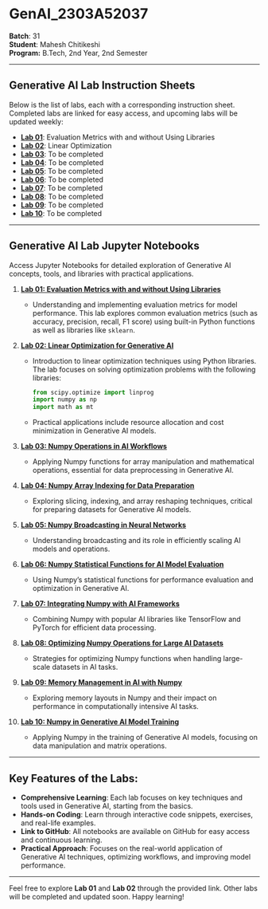 # **GenAI_2303A52037**  
**Batch**: 31                
**Student**: Mahesh Chitikeshi         
**Program:** B.Tech, 2nd Year, 2nd Semester

---

## **Generative AI Lab Instruction Sheets**  
Below is the list of labs, each with a corresponding instruction sheet. Completed labs are linked for easy access, and upcoming labs will be updated weekly:

- **[Lab 01](https://github.com/Mahesh-ch06/GenAI_2303A52037/blob/main/GenAI-Assignment-1.pdf)**: Evaluation Metrics with and without Using Libraries  
- **[Lab 02](https://github.com/Mahesh-ch06/GenAI_2303A52037/blob/main/GenAI-Assignment-2.pdf)**: Linear Optimization  
- **[Lab 03](https://github.com/Mahesh-ch06/GenAI_2303A52037/blob/main/GenAI-Assignmnet-3.pdf)**: To be completed  
- **[Lab 04](#)**: To be completed  
- **[Lab 05](#)**: To be completed  
- **[Lab 06](#)**: To be completed  
- **[Lab 07](#)**: To be completed  
- **[Lab 08](#)**: To be completed  
- **[Lab 09](#)**: To be completed  
- **[Lab 10](#)**: To be completed  

---

## **Generative AI Lab Jupyter Notebooks**  
Access Jupyter Notebooks for detailed exploration of Generative AI concepts, tools, and libraries with practical applications.

1. **[Lab 01: Evaluation Metrics with and without Using Libraries](https://github.com/Mahesh-ch06/GenAI_2303A52037/blob/main/2303A52037_GenAI_A1.ipynb)**  
   - Understanding and implementing evaluation metrics for model performance. This lab explores common evaluation metrics (such as accuracy, precision, recall, F1 score) using built-in Python functions as well as libraries like `sklearn`.

2. **[Lab 02: Linear Optimization for Generative AI](https://github.com/Mahesh-ch06/GenAI_2303A52037/blob/main/2303A52037_GenAI_A2.ipynb)**  
   - Introduction to linear optimization techniques using Python libraries. The lab focuses on solving optimization problems with the following libraries:
     ```python
     from scipy.optimize import linprog
     import numpy as np
     import math as mt
     ```
   - Practical applications include resource allocation and cost minimization in Generative AI models.

3. **[Lab 03: Numpy Operations in AI Workflows](#)**  
   - Applying Numpy functions for array manipulation and mathematical operations, essential for data preprocessing in Generative AI.

4. **[Lab 04: Numpy Array Indexing for Data Preparation](#)**  
   - Exploring slicing, indexing, and array reshaping techniques, critical for preparing datasets for Generative AI models.

5. **[Lab 05: Numpy Broadcasting in Neural Networks](#)**  
   - Understanding broadcasting and its role in efficiently scaling AI models and operations.

6. **[Lab 06: Numpy Statistical Functions for AI Model Evaluation](#)**  
   - Using Numpy’s statistical functions for performance evaluation and optimization in Generative AI.

7. **[Lab 07: Integrating Numpy with AI Frameworks](#)**  
   - Combining Numpy with popular AI libraries like TensorFlow and PyTorch for efficient data processing.

8. **[Lab 08: Optimizing Numpy Operations for Large AI Datasets](#)**  
   - Strategies for optimizing Numpy functions when handling large-scale datasets in AI tasks.

9. **[Lab 09: Memory Management in AI with Numpy](#)**  
   - Exploring memory layouts in Numpy and their impact on performance in computationally intensive AI tasks.

10. **[Lab 10: Numpy in Generative AI Model Training](#)**  
    - Applying Numpy in the training of Generative AI models, focusing on data manipulation and matrix operations.

---

## **Key Features of the Labs:**

- **Comprehensive Learning**: Each lab focuses on key techniques and tools used in Generative AI, starting from the basics.
- **Hands-on Coding**: Learn through interactive code snippets, exercises, and real-life examples.
- **Link to GitHub**: All notebooks are available on GitHub for easy access and continuous learning.
- **Practical Approach**: Focuses on the real-world application of Generative AI techniques, optimizing workflows, and improving model performance.

---

Feel free to explore **Lab 01** and **Lab 02** through the provided link. Other labs will be completed and updated soon. Happy learning!

